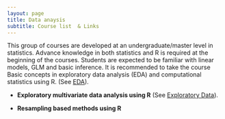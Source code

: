 ```yaml
---
layout: page
title: Data anaysis
subtitle: Course list  & Links
---
```


This group of courses are developed at an undergraduate/master level in statistics. Advance knowledge in both statistics and R is required at the beginning of the courses.  Students are expected to be familiar with linear models, GLM and basic inference.  It is recommended to take the course Basic concepts in exploratory data analysis (EDA) and computational statistics using R. (See [EDA](https://github.com/eR-Biostat/Courses/tree/master/Basic%20courses/Basic%20concepts%20of%20exploratory%20data%20analysis%20-EDA-%20and%20computational%20statistics)). 

*   **Exploratory multivariate data analysis using R** (See [Exploratory Data](https://github.com/eR-Biostat/Courses/tree/master/Statistical%20modeling%20(2)/Exploratory%20multivariate%20data%20analysis%20using%20R)).

*   **Resampling based methods using R**

